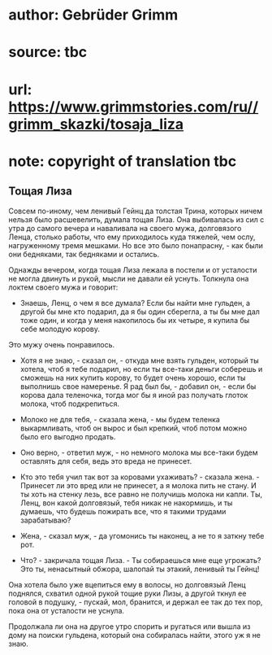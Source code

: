 # author: Gebrüder Grimm
# source: tbc
# url: https://www.grimmstories.com/ru//grimm_skazki/tosaja_liza
# note: copyright of translation tbc

## Тощая Лиза 

Совсем по-иному, чем ленивый Гейнц да толстая Трина, которых ничем
нельзя было расшевелить, думала тощая Лиза. Она выбивалась из сил с утра
до самого вечера и наваливала на своего мужа, долговязого Ленца, столько
работы, что ему приходилось куда тяжелей, чем ослу, нагруженному тремя
мешками. Но все это было понапрасну, - как были они бедняками, так
бедняками и остались.

Однажды вечером, когда тощая Лиза лежала в постели и от усталости не
могла двинуть и рукой, мысли не давали ей уснуть. Толкнула она локтем
своего мужа и говорит:

- Знаешь, Ленц, о чем я все думала? Если бы найти мне гульден, а другой
бы мне кто подарил, да я бы один сберегла, а ты бы мне дал тоже один, и
когда у меня накопилось бы их четыре, я купила бы себе молодую корову.

Это мужу очень понравилось.

- Хотя я не знаю, - сказал он, - откуда мне взять гульден, который ты
хотела, чтоб я тебе подарил, но если ты все-таки деньги соберешь и
сможешь на них купить корову, то будет очень хорошо, если ты выполнишь
свое намеренье. Я рад был бы, - добавил он, - если бы корова дала
теленочка, тогда мог бы я иной раз получать глоток молока, чтоб
подкрепиться.

- Молоко не для тебя, - сказала жена, - мы будем теленка выкармливать,
чтоб он вырос и был крепкий, чтоб потом можно было его выгодно продать.

- Оно верно, - ответил муж, - но немного молока мы все-таки будем
оставлять для себя, ведь это вреда не принесет.

- Кто это тебя учил так вот за коровами ухаживать? - сказала жена. -
Принесет ли это вред или не принесет, а я молока пить не стану. И ты
хоть на стенку лезь, все равно не получишь молока ни капли. Ты, Ленц,
вон какой долговязый, тебя никак не накормишь, и ты думаешь, что будешь
пожирать все, что я такими трудами зарабатываю?

- Жена, - сказал муж, - да угомонись ты наконец, а не то я заткну тебе
рот.

- Что? - закричала тощая Лиза. - Ты собираешься мне еще угрожать? Это
ты, ненасытный обжора, шалопай ты этакий, ленивый ты Гейнц!

Она хотела было уже вцепиться ему в волосы, но долговязый Ленц поднялся,
схватил одной рукой тощие руки Лизы, а другой ткнул ее головой в
подушку, - пускай, мол, бранится, и держал ее так до тех пор, пока она
от усталости не уснула.

Продолжала ли она на другое утро спорить и ругаться или вышла из дому на
поиски гульдена, который она собиралась найти, этого уж я не знаю.
